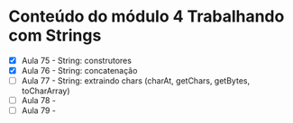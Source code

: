 # Conteúdo do módulo 4 Trabalhando com Strings

- [x] Aula 75 - String: construtores
- [x] Aula 76 - String: concatenação
- [ ] Aula 77 - String: extraindo chars (charAt, getChars, getBytes, toCharArray)
- [ ] Aula 78 - 
- [ ] Aula 79 - 